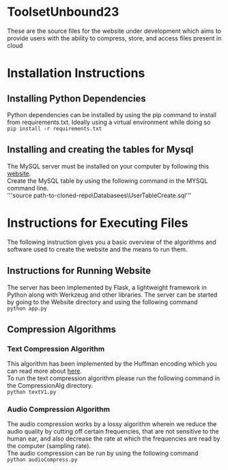 # ToolsetUnbound23
These are the source files for the website under development which aims to provide users with the ability to compress, store, and access files present in cloud
# Installation Instructions  
## Installing Python Dependencies
Python dependencies can be installed by using the pip command to install from requirements.txt. Ideally using a virtual environment while doing so  
```pip install -r requirements.txt```

## Installing and creating the tables for Mysql
The MySQL server must be installed on your computer by following this [website](https://www.javatpoint.com/how-to-install-mysql).  
Create the MySQL table by using the following command in the MYSQL command line.  
  '''source path-to-cloned-repo\Databasees\UserTableCreate.sql'''  

# Instructions for Executing Files
The following instruction gives you a basic overview of the algorithms and software used to create the website and the means to run them.
## Instructions for Running Website
The server has been implemented by Flask, a lightweight framework in Python along with Werkzeug and other libraries.
The server can be started by going to the Website directory and using the following command  
  ```python app.py```
## Compression Algorithms

### Text Compression Algorithm
This algorithm has been implemented by the Huffman encoding which you can read more about [here](https://brilliant.org/wiki/huffman-encoding/#:~:text=Huffman%20code%20is%20a%20way,more%20rarely%20can%20be%20longer.).  
To run the text compression algorithm please run the following command in the CompressionAlg directory.  
  ```python textV1.py```

### Audio Compression Algorithm
The audio compression works by a lossy algorithm wherein we reduce the audio quality by cutting off certain frequencies, that are not sensitive to the human ear, and also decrease the rate at which the frequencies are read by the computer (sampling rate).  
The audio compression can be run by using the following command   
```python audioCompress.py``` 

